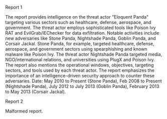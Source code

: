 
Report 1

The report provides intelligence on the threat actor "Eloquent Panda" targeting various sectors such as healthcare, defense, aerospace, and government. The threat actor employs sophisticated tools like Poison Ivy RAT and EvilGrab/IEChecker for data exfiltration. Notable activities include new adversaries like Stone Panda, Nightshade Panda, Goblin Panda, and Corsair Jackal. Stone Panda, for example, targeted healthcare, defense, aerospace, and government sectors using spearphishing and known malware like Poison Ivy. The threat actor Nightshade Panda targeted media, NGO/international relations, and universities using PlugX and Poison Ivy. The report also mentions the operational windows, objectives, targeting sectors, and tools used by each threat actor. The report emphasizes the importance of an intelligence-driven security approach to counter these adversaries. Date: May 2010 to Present (Stone Panda), Feb 2008 to Present (Nightshade Panda), July 2012 to July 2013 (Goblin Panda), February 2013 to May 2013 (Corsair Jackal).





Report 2

Malformed report.


